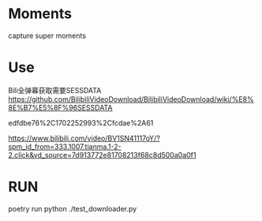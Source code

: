 # Moments
capture super moments

# Use
Bili全弹幕获取需要SESSDATA https://github.com/BilibiliVideoDownload/BilibiliVideoDownload/wiki/%E8%8E%B7%E5%8F%96SESSDATA

edfdbe76%2C1702252993%2Cfcdae%2A61

https://www.bilibili.com/video/BV1SN41117oY/?spm_id_from=333.1007.tianma.1-2-2.click&vd_source=7d913772e81708213f68c8d500a0a0f1

# RUN
poetry run python ./test_downloader.py
